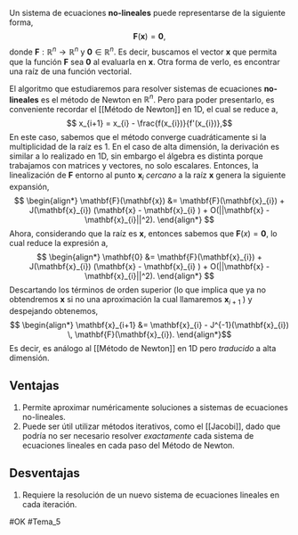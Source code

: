 Un sistema de ecuaciones **no-lineales** puede representarse de la siguiente forma, $$
\mathbf{F}(\mathbf{x})=\mathbf{0},$$donde $\mathbf{F}:\mathbb{R}^n\rightarrow\mathbb{R}^n$ y $\mathbf{0}\in\mathbb{R}^n$. Es decir, buscamos el vector $\mathbf{x}$ que permita que la función $\mathbf{F}$ sea $\mathbf{0}$ al evaluarla en $\mathbf{x}$. Otra forma de verlo, es encontrar una raíz de una función vectorial.

El algoritmo que estudiaremos para resolver sistemas de ecuaciones **no-lineales** es el método de Newton en $\mathbb{R}^n$. Pero para poder presentarlo, es conveniente recordar el [[Método de Newton]] en 1D, el cual se reduce a,$$
x_{i+1} = x_{i} - \frac{f(x_{i})}{f'(x_{i})},$$En este caso, sabemos que el método converge cuadráticamente si la multiplicidad de la raíz es $1$. En el caso de alta dimensión, la derivación es similar a lo realizado en 1D, sin embargo el álgebra es distinta porque trabajamos con matrices y vectores, no solo escalares. Entonces, la linealización de $\mathbf{F}$ entorno al punto $\mathbf{x}_i$ _cercano_ a la raíz $\mathbf{x}$ genera la siguiente expansión, $$
\begin{align*}
	\mathbf{F}(\mathbf{x}) &= \mathbf{F}(\mathbf{x}_{i}) + J(\mathbf{x}_{i}) (\mathbf{x} - \mathbf{x}_{i} ) + O(||\mathbf{x} - \mathbf{x}_{i}||^2).
\end{align*}
$$Ahora, considerando que la raíz es $\mathbf{x}$, entonces sabemos que $\mathbf{F}(x)=\mathbf{0}$, lo cual reduce la expresión a,$$
\begin{align*}
	\mathbf{0} &= \mathbf{F}(\mathbf{x}_{i}) + J(\mathbf{x}_{i}) (\mathbf{x} - \mathbf{x}_{i} ) + O(||\mathbf{x} - \mathbf{x}_{i}||^2).
\end{align*}
$$Descartando los términos de orden superior (lo que implica que ya no obtendremos $\mathbf{x}$ si no una aproximación la cual llamaremos $\mathbf{x}_{i+1}$ ) y despejando obtenemos,$$
\begin{align*}
	\mathbf{x}_{i+1} &= \mathbf{x}_{i} - J^{-1}(\mathbf{x}_{i}) \, \mathbf{F}(\mathbf{x}_{i}).
\end{align*}$$Es decir, es análogo al [[Método de Newton]] en 1D pero _traducido_ a alta dimensión.

## Ventajas
1. Permite aproximar numéricamente soluciones a sistemas de ecuaciones no-lineales.
2. Puede ser útil utilizar métodos iterativos, como el [[Jacobi]], dado que podría no ser necesario resolver _exactamente_ cada sistema de ecuaciones lineales en cada paso del Método de Newton.
## Desventajas
1. Requiere la resolución de un nuevo sistema de ecuaciones lineales en cada iteración.

#OK
#Tema_5